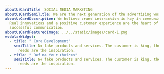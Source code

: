 ```yaml
---
aboutUsCardTitle: SOCIAL MEDIA MARKETING
aboutUsCardSemiTitle: We are the next generation of the advertising world
aboutUsCardDescription: We believe brand interaction is key in communication.
  Real innovations and a positive customer experience are the heart of
  successful communication.
aboutUsCardFeaturedImage: ../../static/images/card-1.png
modularWidget:
  - title: " Core Development"
    semiTitle: No fake products and services. The customer is king, their lives and
      needs are the inspiration.
  - title: " Define Your Choices"
    semiTitle: No fake products and services. The customer is king, their lives and
      needs are the inspiration.
---
```

